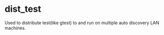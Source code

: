 dist_test
=========

Used to distribute test(like gtest) to and run on multiple auto discovery LAN machines.
